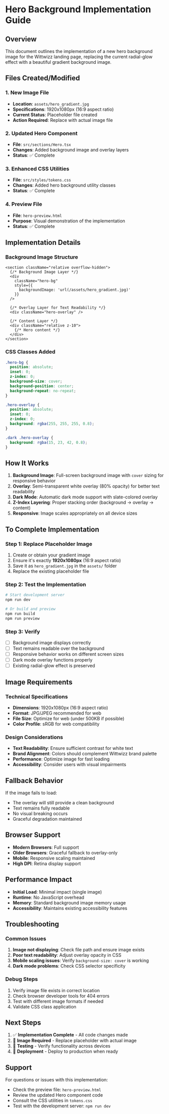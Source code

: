 # Hero Background Implementation Guide

## Overview
This document outlines the implementation of a new hero background image for the Wittwizz landing page, replacing the current radial-glow effect with a beautiful gradient background image.

## Files Created/Modified

### 1. New Image File
- **Location**: `assets/hero_gradient.jpg`
- **Specifications**: 1920x1080px (16:9 aspect ratio)
- **Current Status**: Placeholder file created
- **Action Required**: Replace with actual image file

### 2. Updated Hero Component
- **File**: `src/sections/Hero.tsx`
- **Changes**: Added background image and overlay layers
- **Status**: ✅ Complete

### 3. Enhanced CSS Utilities
- **File**: `src/styles/tokens.css`
- **Changes**: Added hero background utility classes
- **Status**: ✅ Complete

### 4. Preview File
- **File**: `hero-preview.html`
- **Purpose**: Visual demonstration of the implementation
- **Status**: ✅ Complete

## Implementation Details

### Background Image Structure
```tsx
<section className="relative overflow-hidden">
  {/* Background Image Layer */}
  <div 
    className="hero-bg"
    style={{
      backgroundImage: 'url(/assets/hero_gradient.jpg)'
    }}
  />
  
  {/* Overlay Layer for Text Readability */}
  <div className="hero-overlay" />
  
  {/* Content Layer */}
  <div className="relative z-10">
    {/* Hero content */}
  </div>
</section>
```

### CSS Classes Added
```css
.hero-bg {
  position: absolute;
  inset: 0;
  z-index: 0;
  background-size: cover;
  background-position: center;
  background-repeat: no-repeat;
}

.hero-overlay {
  position: absolute;
  inset: 0;
  z-index: 0;
  background: rgba(255, 255, 255, 0.8);
}

.dark .hero-overlay {
  background: rgba(15, 23, 42, 0.8);
}
```

## How It Works

1. **Background Image**: Full-screen background image with `cover` sizing for responsive behavior
2. **Overlay**: Semi-transparent white overlay (80% opacity) for better text readability
3. **Dark Mode**: Automatic dark mode support with slate-colored overlay
4. **Z-Index Layering**: Proper stacking order (background → overlay → content)
5. **Responsive**: Image scales appropriately on all device sizes

## To Complete Implementation

### Step 1: Replace Placeholder Image
1. Create or obtain your gradient image
2. Ensure it's exactly **1920x1080px** (16:9 aspect ratio)
3. Save it as `hero_gradient.jpg` in the `assets/` folder
4. Replace the existing placeholder file

### Step 2: Test the Implementation
```bash
# Start development server
npm run dev

# Or build and preview
npm run build
npm run preview
```

### Step 3: Verify
- [ ] Background image displays correctly
- [ ] Text remains readable over the background
- [ ] Responsive behavior works on different screen sizes
- [ ] Dark mode overlay functions properly
- [ ] Existing radial-glow effect is preserved

## Image Requirements

### Technical Specifications
- **Dimensions**: 1920x1080px (16:9 aspect ratio)
- **Format**: JPG/JPEG recommended for web
- **File Size**: Optimize for web (under 500KB if possible)
- **Color Profile**: sRGB for web compatibility

### Design Considerations
- **Text Readability**: Ensure sufficient contrast for white text
- **Brand Alignment**: Colors should complement Wittwizz brand palette
- **Performance**: Optimize image for fast loading
- **Accessibility**: Consider users with visual impairments

## Fallback Behavior

If the image fails to load:
- The overlay will still provide a clean background
- Text remains fully readable
- No visual breaking occurs
- Graceful degradation maintained

## Browser Support

- **Modern Browsers**: Full support
- **Older Browsers**: Graceful fallback to overlay-only
- **Mobile**: Responsive scaling maintained
- **High DPI**: Retina display support

## Performance Impact

- **Initial Load**: Minimal impact (single image)
- **Runtime**: No JavaScript overhead
- **Memory**: Standard background image memory usage
- **Accessibility**: Maintains existing accessibility features

## Troubleshooting

### Common Issues
1. **Image not displaying**: Check file path and ensure image exists
2. **Poor text readability**: Adjust overlay opacity in CSS
3. **Mobile scaling issues**: Verify `background-size: cover` is working
4. **Dark mode problems**: Check CSS selector specificity

### Debug Steps
1. Verify image file exists in correct location
2. Check browser developer tools for 404 errors
3. Test with different image formats if needed
4. Validate CSS class application

## Next Steps

1. ✅ **Implementation Complete** - All code changes made
2. 🔄 **Image Required** - Replace placeholder with actual image
3. 🧪 **Testing** - Verify functionality across devices
4. 🚀 **Deployment** - Deploy to production when ready

## Support

For questions or issues with this implementation:
- Check the preview file: `hero-preview.html`
- Review the updated Hero component code
- Consult the CSS utilities in `tokens.css`
- Test with the development server: `npm run dev`
